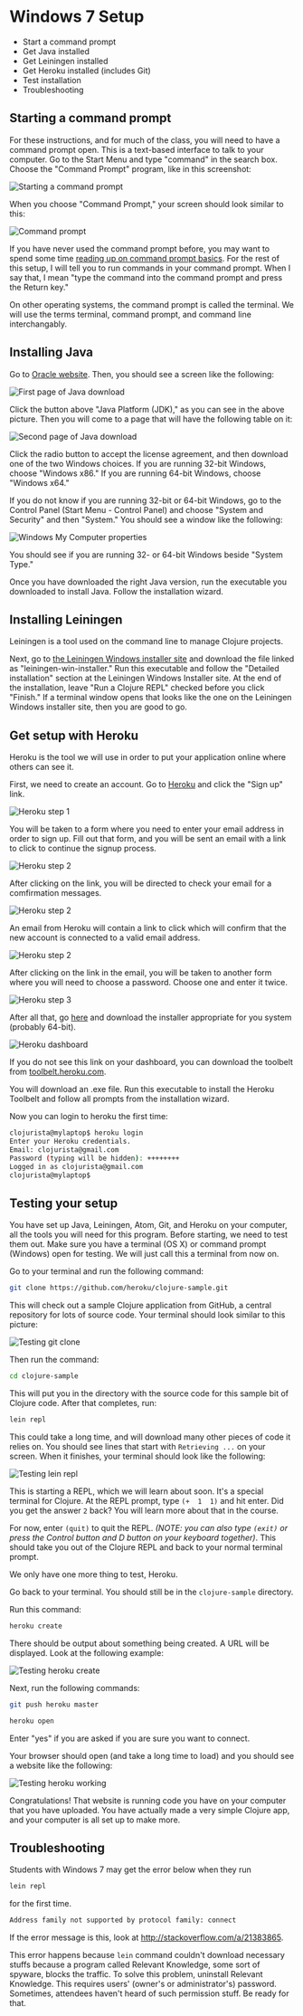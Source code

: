 Windows 7 Setup
===============

* Start a command prompt
* Get Java installed
* Get Leiningen installed
* Get Heroku installed (includes Git)
* Test installation
* Troubleshooting

## Starting a command prompt

For these instructions, and for much of the class, you will need to have a command prompt open. This is a text-based interface to talk to your computer. Go to the Start Menu and type "command" in the search box. Choose the "Command Prompt" program, like in this screenshot:

![Starting a command prompt](/assets/images/installfest/win7/starting-command-prompt.png)

When you choose "Command Prompt," your screen should look similar to this:

![Command prompt](/assets/images/installfest/win7/command-prompt.png)

If you have never used the command prompt before, you may want to spend some time [reading up on command prompt basics](http://dosprompt.info/). For the rest of this setup, I will tell you to run commands in your command prompt. When I say that, I mean "type the command into the command prompt and press the Return key."

On other operating systems, the command prompt is called the terminal. We will use the terms terminal, command prompt, and command line interchangably.

## Installing Java

Go to [Oracle website](http://www.oracle.com/technetwork/java/javase/downloads/jdk8-downloads-2133151.html). Then, you should see a screen like the following:

![First page of Java download](/assets/images/installfest/win/java-download1.png)

Click the button above "Java Platform (JDK)," as you can see in the above picture. Then you will come to a page that will have the following table on it:

![Second page of Java download](/assets/images/installfest/win/java-download2.png)

Click the radio button to accept the license agreement, and then download one of the two Windows choices. If you are running 32-bit Windows, choose "Windows x86." If you are running 64-bit Windows, choose "Windows x64."

If you do not know if you are running 32-bit or 64-bit Windows, go to the Control Panel (Start Menu - Control Panel) and choose "System and Security" and then "System." You should see a window like the following:

![Windows My Computer properties](/assets/images/installfest/win7/system-properties.png)

You should see if you are running 32- or 64-bit Windows beside "System Type."

Once you have downloaded the right Java version, run the executable you downloaded to install Java. Follow the installation wizard.

## Installing Leiningen

Leiningen is a tool used on the command line to manage Clojure projects.

Next, go to [the Leiningen Windows installer site](http://leiningen-win-installer.djpowell.net/) and download the file linked as "leiningen-win-installer." Run this executable and follow the "Detailed installation" section at the Leiningen Windows Installer site. At the end of the installation, leave "Run a Clojure REPL" checked before you click "Finish." If a terminal window opens that looks like the one on the Leiningen Windows installer site, then you are good to go.

## Get setup with Heroku

Heroku is the tool we will use in order to put your application online where others can see it.

First, we need to create an account. Go to [Heroku](http://heroku.com) and click the "Sign up" link.

![Heroku step 1](/assets/images/installfest/heroku-step1.png)

You will be taken to a form where you need to enter your email address in order to sign up. Fill out that form, and you will be sent an email with a link to click to continue the signup process.

![Heroku step 2](/assets/images/installfest/win10/heroku-step2.png)

After clicking on the link, you will be directed to check your email for a comfirmation messages.

![Heroku step 2](/assets/images/installfest/win10/heroku-step2a.png)

An email from Heroku will contain a link to click which will confirm that the new account is connected to a valid email address.

![Heroku step 2](/assets/images/installfest/win10/heroku-step2b.png)

After clicking on the link in the email, you will be taken to another form where you will need to choose a password. Choose one and enter it twice.

![Heroku step 3](/assets/images/installfest/win10/heroku-step3.png)

After all that, go [here](https://devcenter.heroku.com/articles/getting-started-with-clojure#set-up) and download the installer appropriate for you system (probably 64-bit).

![Heroku dashboard](/assets/images/installfest/win10/heroku-getting-started.png)

If you do not see this link on your dashboard, you can download the toolbelt from [toolbelt.heroku.com](https://toolbelt.heroku.com/).

You will download an .exe file. Run this executable to install the Heroku Toolbelt and follow all prompts from the installation wizard.

Now you can login to heroku the first time:

```bash
clojurista@mylaptop$ heroku login
Enter your Heroku credentials.
Email: clojurista@gmail.com
Password (typing will be hidden): ++++++++
Logged in as clojurista@gmail.com
clojurista@mylaptop$
```

## Testing your setup

You have set up Java, Leiningen, Atom, Git, and Heroku on your computer, all the tools you will need for this program. Before starting, we need to test them out. Make sure you have a terminal (OS X) or command prompt (Windows) open for testing. We will just call this a terminal from now on.

Go to your terminal and run the following command:

```bash
git clone https://github.com/heroku/clojure-sample.git
```

This will check out a sample Clojure application from GitHub, a central repository for lots of source code. Your terminal should look similar to this picture:

![Testing git clone](/assets/images/installfest/win7/testing-step1.png)

Then run the command:

```bash
cd clojure-sample
```

This will put you in the directory with the source code for this sample bit of Clojure code. After that completes, run:

```bash
lein repl
```

This could take a long time, and will download many other pieces of code it relies on. You should see lines that start with `Retrieving ...` on your screen. When it finishes, your terminal should look like the following:

![Testing lein repl](/assets/images/installfest/win7/testing-step2.png)

This is starting a REPL, which we will learn about soon. It's a special terminal for Clojure. At the REPL prompt, type `(+  1  1)` and hit enter. Did you get the answer `2` back? You will learn more about that in the course.

For now, enter `(quit)` to quit the REPL. _(NOTE: you can also type `(exit)` or press the Control button and D button on your keyboard together)_.
This should take you out of the Clojure REPL and back to your normal terminal prompt.

We only have one more thing to test, Heroku.

Go back to your terminal. You should still be in the `clojure-sample` directory.

Run this command:

```bash
heroku create
```

There should be output about something being created. A URL will be displayed. Look at the following example:

![Testing heroku create](/assets/images/installfest/win7/testing-step5.png)

Next, run the following commands:

```bash
git push heroku master

heroku open
```

Enter "yes" if you are asked if you are sure you want to connect.

Your browser should open (and take a long time to load) and you should see a website like the following:

![Testing heroku working](/assets/images/installfest/win7/testing-step6.png)

Congratulations! That website is running code you have on your computer that you have uploaded. You have actually made a very simple Clojure app, and your computer is all set up to make more.

## Troubleshooting

  Students with Windows 7 may get the error below when they run 

  ```bash
  lein repl
  ```

  for the first time.

  ```bash
  Address family not supported by protocol family: connect
  ```

  If the error message is this, look at <http://stackoverflow.com/a/21383865>.


  This error happens because `lein` command couldn't download necessary stuffs
  because a program called Relevant Knowledge, some sort of spyware, blocks the traffic.
  To solve this problem, uninstall Relevant Knowledge.
  This requires users' (owner's or administrator's) password.
  Sometimes, attendees haven't heard of such permission stuff.
  Be ready for that.

